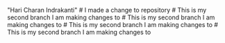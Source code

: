 "Hari Charan Indrakanti" 
  #   I   m a d e   a   c h a n g e   t o   r e p o s i t o r y  
   #   T h i s   i s   m y   s e c o n d   b r a n c h   I   a m   m a k i n g   c h a n g e s   t o  
   #   T h i s   i s   m y   s e c o n d   b r a n c h   I   a m   m a k i n g   c h a n g e s   t o  
   #   T h i s   i s   m y   s e c o n d   b r a n c h   I   a m   m a k i n g   c h a n g e s   t o  
   #   T h i s   i s   m y   s e c o n d   b r a n c h   I   a m   m a k i n g   c h a n g e s   t o  
 